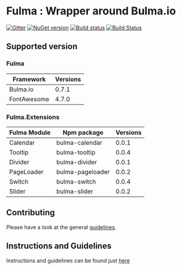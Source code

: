 # Fulma : Wrapper around Bulma.io

[![Gitter](https://badges.gitter.im/gitterHQ/gitter.svg)](https://gitter.im/fable-compiler/Fable)
[![NuGet version](https://badge.fury.io/nu/Fulma.svg)](https://badge.fury.io/nu/Fulma)
[![Build status](https://ci.appveyor.com/api/projects/status/s5syrdkbmbouoa0p/branch/master?svg=true)](https://ci.appveyor.com/project/MangelMaxime/fulma/branch/master)
[![Build Status](https://travis-ci.org/MangelMaxime/Fulma.svg?branch=master)](https://travis-ci.org/MangelMaxime/Fulma)
## Supported version

### Fulma

| Framework | Versions |
|---|---|
| Bulma.io | 0.7.1 |
| FontAwesome | 4.7.0 |

### Fulma.Extensions

| Fulma Module | Npm package | Versions |
|---|---|---|
| Calendar | bulma-calendar | 0.0.1 |
| Tooltip | bulma-tooltip | 0.0.4 |
| Divider | bulma-divider | 0.0.1 |
| PageLoader | bulma-pageloader | 0.0.2 |
| Switch | bulma-switch | 0.0.4 |
| Slider | bulma-slider | 0.0.2 |


Contributing
------
Please have a look at the general [guidelines](https://github.com/fable-elmish/elmish/blob/master/.github/CONTRIBUTING.md).

Instructions and Guidelines
------
Instructions and guidelines can be found just [here](https://github.com/MangelMaxime/Fulma/blob/master/GUIDELINES.md)
